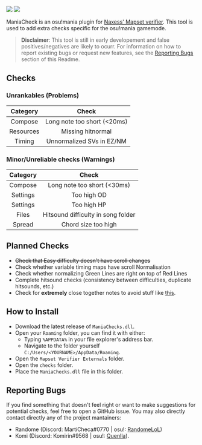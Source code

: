 ![](https://i.imgur.com/uWTpvxK.png)
![](https://i.imgur.com/2uwVyDO.gif)

ManiaCheck is an osu!mania plugin for [Naxess' Mapset verifier](https://github.com/Naxesss/MapsetVerifier). This tool is used to add extra checks specific for the osu!mania gamemode. 

> **Disclaimer**: This tool is still in early developement and false positives/negatives are likely to ocurr. For information on how to report existing bugs or request new features, see the [Reporting Bugs](#reporting-bugs) section of this Readme.

## Checks

### Unrankables (Problems)
|  Category |            Check            |
|:---------:|:---------------------------:|
| Compose   | Long note too short (<20ms) |
| Resources | Missing hitnormal           |
| Timing    | Unnormalized SVs in EZ/NM   |

### Minor/Unreliable checks (Warnings)

| Category |                Check               |
|:--------:|:----------------------------------:|
| Compose  | Long note too short (<30ms)        |
| Settings | Too high OD                        |
| Settings | Too high HP                        |
| Files    | Hitsound difficulty in song folder |
| Spread   | Chord size too high                |


## Planned Checks

- ~~Check that Easy difficulty doesn't have scroll changes~~
- Check whether variable timing maps have scroll Normalisation
- Check whether normalizing Green Lines are right on top of Red Lines
- Complete hitsound checks (consistency between difficulties, duplicate hitsounds, etc.)
- Check for **extremely** close together notes to avoid stuff like [this](https://cdn.discordapp.com/attachments/808360583669874688/996761548536156281/unknown.png).

## How to Install

- Download the latest release of `ManiaChecks.dll`.
- Open your `Roaming` folder, you can find it with either:
  - Typing `%APPDATA%` in your file explorer's address bar.
  - Navigate to the folder yourself `C:/Users/<YOURNAME>/AppData/Roaming`.
- Open the `Mapset Verifier Externals` folder.
- Open the `checks` folder.
- Place the `ManiaChecks.dll` file in this folder.

## Reporting Bugs

If you find something that doesn't feel right or want to make suggestions for potential checks, feel free to open a GitHub issue. You may also directly contact directly any of the project mantainers:
- Randome (Discord: MartíCheca#0770 | osu!: [RandomeLoL](https://osu.ppy.sh/users/7080063)) 
- Komi (Discord: Komirin#9568 | osu!: [Quenlla](https://web.whatsapp.com/)).
